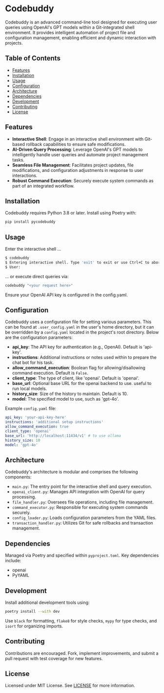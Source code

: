 # Codebuddy

Codebuddy is an advanced command-line tool designed for executing user queries using OpenAI's GPT models within a Git-integrated shell environment. It provides intelligent automation of project file and configuration management, enabling efficient and dynamic interaction with projects.

## Table of Contents

- [Features](#features)
- [Installation](#installation)
- [Usage](#usage)
- [Configuration](#configuration)
- [Architecture](#architecture)
- [Dependencies](#dependencies)
- [Development](#development)
- [Contributing](#contributing)
- [License](#license)

## Features

- **Interactive Shell**: Engage in an interactive shell environment with Git-based rollback capabilities to ensure safe modifications.
- **AI-Driven Query Processing**: Leverage OpenAI's GPT models to intelligently handle user queries and automate project management tasks.
- **Seamless File Management**: Facilitates project updates, file modifications, and configuration adjustments in response to user interactions.
- **Robust Command Execution**: Securely execute system commands as part of an integrated workflow.

## Installation

Codebuddy requires Python 3.8 or later. Install using Poetry with:

```bash
pip install pycodebuddy
```

## Usage

Enter the interactive shell ...

```bash
$ codebuddy
$ Entering interactive shell. Type 'exit' to exit or use Ctrl+C to abort.
$ User:
```

... or execute direct queries via:

```bash
codebuddy "<your request here>"
```

Ensure your OpenAI API key is configured in the config.yaml.

## Configuration

Codebuddy uses a configuration file for setting various parameters. This can be found at `.user_config.yaml` in the user's home directory, but it can be overridden by a `config.yaml` located in the project's root directory. Below are the configuration parameters:

- **api_key**: The API key for authentication (e.g., OpenAI). Default is 'api-key'.
- **instructions**: Additional instructions or notes used within to prepare the chat bot for his task.
- **allow_command_execution**: Boolean flag for allowing/disallowing command execution. Default is `False`.
- **client_type**: The type of client, like 'openai'. Default is 'openai'.
- **base_url**: Optional base URL for the openai backend to use. useful to run local models.
- **history_size**: Size of the history to maintain. Default is 10.
- **model**: The specified model to use, such as 'gpt-4o'.

Example `config.yaml` file:
```yaml
api_key: 'your-api-key-here'
instructions: 'additional setup instructions'
allow_command_execution: true
client_type: 'openai'
base_url: 'http://localhost:11434/v1' # to use ollama
history_size: 10
model: 'gpt-4o'
```

## Architecture

Codebuddy's architecture is modular and comprises the following components:
- `main.py`: The entry point for the interactive shell and query execution.
- `openai_client.py`: Manages API integration with OpenAI for query processing.
- `file_handler.py`: Oversees file operations, including file management.
- `command_executor.py`: Responsible for executing system commands securely.
- `config_loader.py`: Loads configuration parameters from the YAML files.
- `transaction_handler.py`: Utilizes Git for safe rollbacks and transaction management.

## Dependencies

Managed via Poetry and specified within `pyproject.toml`. Key dependencies include:
- openai
- PyYAML

## Development

Install additional development tools using:

```bash
poetry install --with dev
```

Use `black` for formatting, `flake8` for style checks, `mypy` for type checks, and `isort` for organizing imports.

## Contributing

Contributions are encouraged. Fork, implement improvements, and submit a pull request with test coverage for new features.

## License

Licensed under MIT License. See [LICENSE](LICENSE) for more information.
